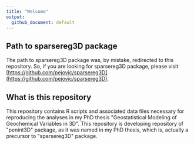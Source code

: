 ```yaml
---
title: "Welcome"
output: 
  github_document: default
---
```



## Path to sparsereg3D package

The path to sparsereg3D package was, by mistake, redirected to this repository. So, if you are looking for sparsereg3D package, please visit [https://github.com/pejovic/sparsereg3D](https://github.com/pejovic/sparsereg3D).

## What is this repository

This repository contains R scripts and associated data files necessary for reproducing the analyses in my PhD thesis "Geostatistical Modeling of Geochemical Variables in 3D". This repository is developing repository of "penint3D" package, as it was named in my PhD thesis, which is, actually a precursor to "sparsereg3D" package.


